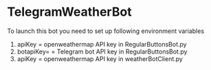 # TelegramWeatherBot
To launch this bot you need to set up following environment variables 
1. apiKey = openweathermap API key in RegularButtonsBot.py
1. botapiKey= = Telegram bot API key in RegularButtonsBot.py
1. apiKey = openweathermap API key in weatherBotClient.py
